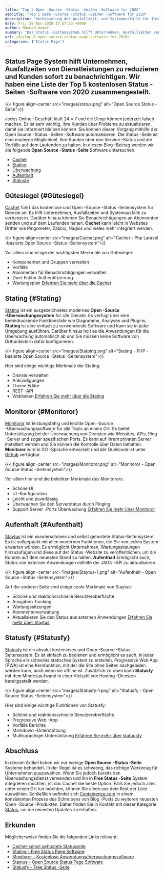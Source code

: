 ```yaml
---
title: "Top 5 Open -Source -Status -Seiten -Software für 2020" 
seoTitle: "Top 5 Open -Source -Status -Seiten -Software für 2020" 
description: "Verbesserung der Ausfallzeit- und Systemausfälle für Ihre Dienste mithilfe kostenloser und Open -Source -Status -Seitensysteme. Senden Sie Benachrichtigungen, um Kunden zu aktualisieren." 
date: Fri, 20 Nov 2020 17:57:53 +0000
author: Masood Anwer
summary: "Das Status -Seitensystem hilft Unternehmen, Ausfallzeiten von Dienstleistungen zu reduzieren und Kunden sofort zu benachrichtigen. Wir haben eine Liste der Top 5 kostenlosen Status -Seiten -Software von 2020 zusammengestellt." 
url: /de/top-5-open-source-status-page-software-for-2020/
categories: ['Status Page']
---
```


## Status Page System hilft Unternehmen, Ausfallzeiten von Dienstleistungen zu reduzieren und Kunden sofort zu benachrichtigen. Wir haben eine Liste der Top 5 kostenlosen Status -Seiten -Software von 2020 zusammengestellt.

{{< figure align=center src="images/status.png" alt="Open Source Status -Seite">}}

Jedes Online -Geschäft läuft 24 × 7 und die Dinge können jederzeit falsch machen. Es ist sehr wichtig, Ihre Kunden über Probleme zu aktualisieren, damit sie informiert bleiben können. Sie können diesen Vorgang mithilfe der Open Source -Status -Seiten -Software automatisieren. Die Status -Seite ist eine moderne Möglichkeit, Ihre Kunden über den Service -Status und die Vorfälle auf dem Laufenden zu halten. In diesem Blog -Beitrag werden wir die folgende  **Open Source -Status -Seite**  Software untersuchen.
  * [Cachet][1]
  * [Stating][2]
  * [Überwachung][3]
  * [Aufenthalt][4]
  * [Statusfy][5]

## Gütesiegel {#Gütesiegel}

[Cachet][6] führt das kostenlose und Open -Source -Status -Seitensystem für Dienste an. Es hilft Unternehmen, Ausfallzeiten und Systemausfälle zu verbessern. Darüber hinaus können Sie Benachrichtigungen an Abonnenten senden und auf dem Laufenden halten.  **Cachet**  kann leicht in Websites Dritter wie Pingometer, Zabbix, Nagios und vieles mehr integriert werden.

{{< figure align=center src="images/Cachet.png" alt="Cachet - Php Laravel -basierte Open Source -Status -Seitensystem">}}

Vor allem sind einige der wichtigsten Merkmale von Gütesiegel:
  * Komponenten und Gruppen verwalten
  * Vorfälle
  * Abonnenten für Benachrichtigungen verwalten
  * Zwei-Faktor-Authentifizierung
  * Wartungsplan
[Erfahren Sie mehr über die Cachet][7]

## Stating {#Stating}

[Stating][8] ist ein ausgezeichnetes modernes  **Open -Source -Überwachungssystem** für alle Dienste. Es verfügt über eine beeindruckende Funktionsliste wie Diagramme, Analysen und Plugins. **Stating**  ist eine einfach zu verwendende Software und kann sie in jeder Umgebung ausführen. Darüber hinaus holt es die Anwendungen für die Überwachung automatisch ab und Sie müssen keine Software von Drittanbietern dafür konfigurieren.

{{< figure align=center src="images/Statping.png" alt="Stating - PHP -basierte Open Source -Status -Seitensystem">}}

Hier sind einige wichtige Merkmale der Stating:
  * Dienste verwalten
  * Ankündigungen
  * Theme Editor
  * REST -API
  * Webhaken
[Erfahren Sie mehr über die Stating][9]

## Monitoror {#Monitoror}

[Monitoror][10] ist leistungsfähig und leichte Open -Source -Überwachungssoftware für alle Tools an einem Ort. Es bietet Unterstützung bei der Überwachung von Diensten wie Websites, APIs, Ping -Server und sogar spezifischen Ports. Es kann auf Ihrem privaten Server installiert werden und Sie können die Kontrolle über Daten behalten.  **Monitoror**  wird in GO -Sprache entwickelt und der Quellcode ist unter [Github][11] verfügbar.

{{< figure align=center src="images/Monitoror.png" alt="Monitoror - Open Source Status -Seitensystem">}}

Vor allem hier sind die beliebten Merkmale des Monitorors:
  * Schöne UI
  * UI -Konfiguration
  * Leicht und zuverlässig
  * Überwachen Sie den Serverstatus durch Pinging
  * Support Server -Ports Überwachung
[Erfahren Sie mehr über Monitoror][12]

## Aufenthalt {#Aufenthalt}

[Staytus][13] ist ein wunderschönes und selbst gehostete Status-Seitensystem. Es ist vollgepackt mit allen modernen Funktionen, die Sie von jedem System erwarten würden. Es ermöglicht Unternehmen, Wartungssitzungen hinzuzufügen und diese auf der Status -Website zu veröffentlichen, um die Kunden auf dem neuesten Stand zu halten.  **Aufenthalt**  Ermöglicht auch, Status von externen Anwendungen mithilfe der JSON -API zu aktualisieren.

{{< figure align=center src="images/Staytus-1.png" alt="Aufenthalt - Open Source -Status -Seitensystem">}}

Auf der anderen Seite sind einige coole Merkmale von Staytus:
  * Schöne und reaktionsschnelle Benutzeroberfläche
  * Ausgaben Tracking
  * Wartungssitzungen
  * Abonnentenverwaltung
  * Aktualisieren Sie den Status aus externen Anwendungen
[Erfahren Sie mehr über Staytus][14]

## Statusfy {#Statusfy}

[Statusfy][15] ist ein absolut kostenloses und Open -Source -Status -Seitensystem. Es ist einfach zu bedienen und ermöglicht es auch, in jeder Sprache ein schnelles statisches System zu erstellen. Progressive Web App (PWA) ist eine Kernfunktion, mit der die Site ohne Seiten nachgeladen werden kann, auch wenn sie offline ist. Zusätzlich zu oben kann  **Statusfy**  mit dem Mindestaufwand in einer Vielzahl von Hosting -Diensten bereitgestellt werden.

{{< figure align=center src="images/Statusfy-1.png" alt="Statusfy - Open Source Status -Seitensystem">}}

Hier sind einige wichtige Funktionen von Statusfy:
  * Schöne und reaktionsschnelle Benutzeroberfläche
  * Progressive Web -App
  * Vorfälle Berichte
  * Markdown -Unterstützung
  * Multisprachiger Unterstützung
[Erfahren Sie mehr über statuusfy][16]

## Abschluss
In diesem Artikel haben wir nur wenige  **Open Source -Status -Seite** Systeme behandelt. In der Regel ist es schwierig, das richtige Werkzeug für Unternehmen auszuwählen. Wenn Sie jedoch bereits den Überwachungsdienst verwenden und ihn in **Free Status -Seite**  System integrieren möchten, ist das Cachet die beste Option. Falls Sie jedoch alles unter einem Ort tun möchten, können Sie einen aus dem Rest der Liste auswählen.
Schließlich befindet sich [Containerize.com][17] in einem konsistenten Prozess des Schreibens von Blog -Posts zu weiteren neuesten Open -Source -Produkten. Daher finden Sie in Kontakt mit dieser Kategorie [Status][18], um die neuesten Updates zu erhalten.

## Erkunden
Möglicherweise finden Sie die folgenden Links relevant:
  * [Cachet-selbst gehostete Statusseite][7]
  * [Stating - Free Status Page Software][9]
  * [Monitoror - Kostenlose Anwendungsüberwachungssoftware][12]
  * [Staytus - Open Source Status Page Software][14]
  * [Statusfy - Free Status -Seite][16]



 [1]: #Cachet
 [2]: #Statping
 [3]: #Monitoror
 [4]: #Staytus
 [5]: #Statusfy
 [6]: https://cachethq.io/
 [7]: https://products.containerize.com/status/cachet
 [8]: https://statping.com
 [9]: https://products.containerize.com/status/statping
 [10]: https://monitoror.com
 [11]: https://github.com/monitoror/monitoror
 [12]: https://products.containerize.com/status/monitoror
 [13]: https://staytus.co
 [14]: https://products.containerize.com/status/staytus
 [15]: https://marquez.co/statusfy
 [16]: https://products.containerize.com/status/statusfy
 [17]: https://containerize.com
 [18]: https://blog.containerize.com/category/status-page/
